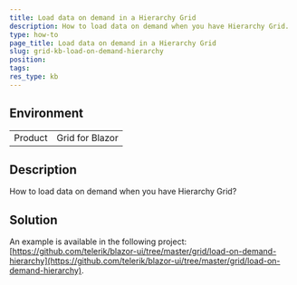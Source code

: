 ```yaml
---
title: Load data on demand in a Hierarchy Grid
description: How to load data on demand when you have Hierarchy Grid.
type: how-to
page_title: Load data on demand in a Hierarchy Grid
slug: grid-kb-load-on-demand-hierarchy
position: 
tags: 
res_type: kb
---
```


## Environment

<table>
    <tbody>
        <tr>
            <td>Product</td>
            <td>Grid for Blazor</td>
        </tr>
    </tbody>
</table>

## Description

How to load data on demand when you have Hierarchy Grid?

## Solution

An example is available in the following project: [https://github.com/telerik/blazor-ui/tree/master/grid/load-on-demand-hierarchy](https://github.com/telerik/blazor-ui/tree/master/grid/load-on-demand-hierarchy).